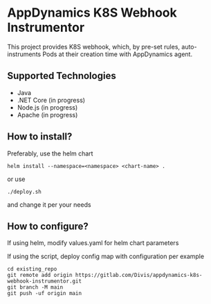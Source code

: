 # AppDynamics K8S Webhook Instrumentor

This project provides K8S webhook, which, by pre-set rules, auto-instruments Pods at their creation time with AppDynamics agent. 

## Supported Technologies

- Java
- .NET Core (in progress)
- Node.js (in progress)
- Apache (in progress)

## How to install?

Preferably, use the helm chart
```
helm install --namespace=<namespace> <chart-name> .
```

or use
```
./deploy.sh
```
and change it per your needs

## How to configure?

If using helm, modify values.yaml for helm chart parameters

If using the script, deploy config map with configuration per example 




```
cd existing_repo
git remote add origin https://gitlab.com/Divis/appdynamics-k8s-webhook-instrumentor.git
git branch -M main
git push -uf origin main
```


